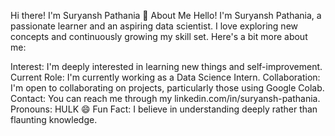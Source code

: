 
Hi there! I'm Suryansh Pathania 👋
About Me
Hello! I'm Suryansh Pathania, a passionate learner and an aspiring data scientist. I love exploring new concepts and continuously growing my skill set. Here's a bit more about me:

Interest: I'm deeply interested in learning new things and self-improvement.
Current Role: I'm currently working as a Data Science Intern.
Collaboration: I'm open to collaborating on projects, particularly those using Google Colab.
Contact: You can reach me through my linkedin.com/in/suryansh-pathania.
Pronouns: HULK 😄
Fun Fact: I believe in understanding deeply rather than flaunting knowledge.

